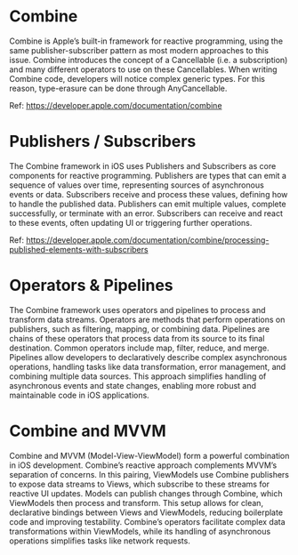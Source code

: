 # Combine

Combine is Apple’s built-in framework for reactive programming, using the same publisher-subscriber pattern as most modern approaches to this issue. Combine introduces the concept of a Cancellable (i.e. a subscription) and many different operators to use on these Cancellables. When writing Combine code, developers will notice complex generic types. For this reason, type-erasure can be done through AnyCancellable.

Ref: https://developer.apple.com/documentation/combine

# Publishers / Subscribers

The Combine framework in iOS uses Publishers and Subscribers as core components for reactive programming. Publishers are types that can emit a sequence of values over time, representing sources of asynchronous events or data. Subscribers receive and process these values, defining how to handle the published data. Publishers can emit multiple values, complete successfully, or terminate with an error. Subscribers can receive and react to these events, often updating UI or triggering further operations.

Ref: https://developer.apple.com/documentation/combine/processing-published-elements-with-subscribers

# Operators & Pipelines

The Combine framework uses operators and pipelines to process and transform data streams. Operators are methods that perform operations on publishers, such as filtering, mapping, or combining data. Pipelines are chains of these operators that process data from its source to its final destination. Common operators include map, filter, reduce, and merge. Pipelines allow developers to declaratively describe complex asynchronous operations, handling tasks like data transformation, error management, and combining multiple data sources. This approach simplifies handling of asynchronous events and state changes, enabling more robust and maintainable code in iOS applications.

# Combine and MVVM

Combine and MVVM (Model-View-ViewModel) form a powerful combination in iOS development. Combine’s reactive approach complements MVVM’s separation of concerns. In this pairing, ViewModels use Combine publishers to expose data streams to Views, which subscribe to these streams for reactive UI updates. Models can publish changes through Combine, which ViewModels then process and transform. This setup allows for clean, declarative bindings between Views and ViewModels, reducing boilerplate code and improving testability. Combine’s operators facilitate complex data transformations within ViewModels, while its handling of asynchronous operations simplifies tasks like network requests.